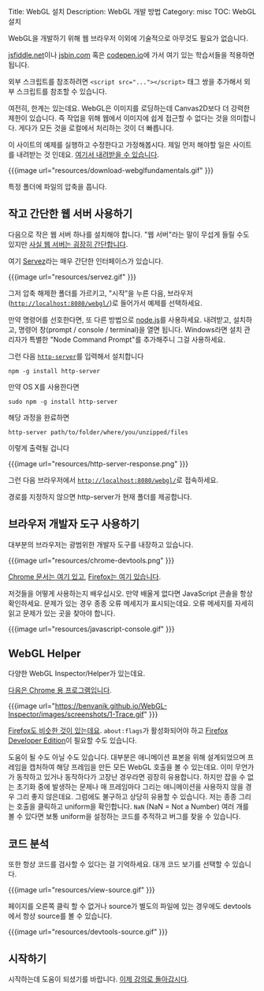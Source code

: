 Title: WebGL 설치
Description: WebGL 개발 방법
Category: misc
TOC: WebGL 설치


WebGL을 개발하기 위해 웹 브라우저 이외에 기술적으로 아무것도 필요가 없습니다.

[jsfiddle.net](https://jsfiddle.net/greggman/8djzyjL3/)이나 [jsbin.com](http://jsbin.com)
혹은 [codepen.io](http://codepen.io/greggman/pen/YGQjVV)에 가서 여기 있는 학습서들을 적용하면 됩니다.

외부 스크립트를 참조하려면 `<script src="..."></script>` 태그 쌍을 추가해서 외부 스크립트를 참조할 수 있습니다.

여전히, 한계는 있는데요.
WebGL은 이미지를 로딩하는데 Canvas2D보다 더 강력한 제한이 있습니다.
즉 작업을 위해 웹에서 이미지에 쉽게 접근할 수 없다는 것을 의미합니다.
게다가 모든 것을 로컬에서 처리하는 것이 더 빠릅니다.

이 사이트의 예제를 실행하고 수정한다고 가정해봅시다.
제일 먼저 해야할 일은 사이트를 내려받는 것 인데요.
[여기서 내려받을 수 있습니다](https://github.com/gfxfundamentals/webgl-fundamentals/).

{{{image url="resources/download-webglfundamentals.gif" }}}

특정 폴더에 파일의 압축을 풉니다.

## 작고 간단한 웹 서버 사용하기

다음으로 작은 웹 서버 하나를 설치해야 합니다.
"웹 서버"라는 말이 무섭게 들릴 수도 있지만 [사실 웹 서버는 굉장히 간단합니다](http://games.greggman.com/game/saving-and-loading-files-in-a-web-page/).

여기 [Servez](https://greggman.github.io/servez)라는 매우 간단한 인터페이스가 있습니다.

{{{image url="resources/servez.gif" }}}

그저 압축 해제한 폴더를 가르키고, "시작"을 누른 다음, 브라우저([`http://localhost:8080/webgl/`](http://localhost:8080/webgl/))로 들어가서 예제를 선택하세요.

만약 명령어를 선호한다면, 또 다른 방법으로 [node.js](https://nodejs.org)를 사용하세요.
내려받고, 설치하고, 명령어 창(prompt / console / terminal)을 열면 됩니다.
Windows라면 설치 관리자가 특별한 "Node Command Prompt"를 추가해주니 그걸 사용하세요.

그런 다음 [`http-server`](https://github.com/indexzero/http-server)를 입력해서 설치합니다

    npm -g install http-server

만약 OS X를 사용한다면

    sudo npm -g install http-server

해당 과정을 완료하면

    http-server path/to/folder/where/you/unzipped/files

이렇게 출력될 겁니다

{{{image url="resources/http-server-response.png" }}}

그런 다음 브라우저에서 [`http://localhost:8080/webgl/`](http://localhost:8080/webgl/)로 접속하세요.

경로를 지정하지 않으면 http-server가 현재 폴더를 제공합니다.

## 브라우저 개발자 도구 사용하기

대부분의 브라우저는 광범위한 개발자 도구를 내장하고 있습니다.

{{{image url="resources/chrome-devtools.png" }}}

[Chrome 문서는 여기 있고](https://developers.google.com/web/tools/chrome-devtools/), [Firefox는 여기 있습니다](https://developer.mozilla.org/en-US/docs/Tools).

저것들을 어떻게 사용하는지 배우십시오.
만약 배울게 없다면 JavaScript 콘솔을 항상 확인하세요.
문제가 있는 경우 종종 오류 메세지가 표시되는데요.
오류 메세지를 자세히 읽고 문제가 있는 곳을 찾아야 합니다.

{{{image url="resources/javascript-console.gif" }}}

## WebGL Helper

다양한 WebGL Inspector/Helper가 있는데요.

[다음은 Chrome 용 프로그램입니다](https://benvanik.github.io/WebGL-Inspector/).

{{{image url="https://benvanik.github.io/WebGL-Inspector/images/screenshots/1-Trace.gif" }}}

[Firefox도 비슷한 것이 있는데요](https://hacks.mozilla.org/2014/03/introducing-the-canvas-debugger-in-firefox-developer-tools/).
`about:flags`가 활성화되어야 하고 [Firefox Developer Edition](https://www.mozilla.org/en-US/firefox/developer/)이 필요할 수도 있습니다.

도움이 될 수도 아닐 수도 있습니다.
대부분은 애니메이션 표본을 위해 설계되었으며 프레임을 캡처하여 해당 프레임을 만든 모든 WebGL 호출을 볼 수 있는데요.
이미 무언가가 동작하고 있거나 동작하다가 고장난 경우라면 굉장히 유용합니다.
하지만 잡을 수 없는 초기화 중에 발생하는 문제나 매 프레임마다 그리는 애니메이션을 사용하지 않을 경우 그리 좋지 않은데요.
그럼에도 불구하고 상당히 유용할 수 있습니다.
저는 종종 그리는 호출을 클릭하고 uniform을 확인합니다.
`NaN` (NaN = Not a Number) 여러 개를 볼 수 있다면 보통 uniform을 설정하는 코드를 추적하고 버그를 찾을 수 있습니다.

## 코드 분석

또한 항상 코드를 검사할 수 있다는 걸 기억하세요.
대개 코드 보기를 선택할 수 있습니다.

{{{image url="resources/view-source.gif" }}}

페이지를 오른쪽 클릭 할 수 없거나 source가 별도의 파일에 있는 경우에도 devtools에서 항상 source를 볼 수 있습니다.

{{{image url="resources/devtools-source.gif" }}}

## 시작하기

시작하는데 도움이 되셨기를 바랍니다. [이제 강의로 돌아갑시다](index.html).
